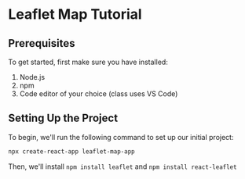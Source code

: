 # Leaflet Map Tutorial

## Prerequisites
To get started, first make sure you have installed:
1. Node.js
2. npm
3. Code editor of your choice (class uses VS Code)

## Setting Up the Project
To begin, we'll run the following command to set up our initial project:
```sh
npx create-react-app leaflet-map-app
```

Then, we'll install
`npm install leaflet`
and
`npm install react-leaflet`